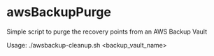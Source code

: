# awsBackupPurge
Simple script to purge the recovery points from an AWS Backup Vault

Usage:
./awsbackup-cleanup.sh <backup_vault_name>
